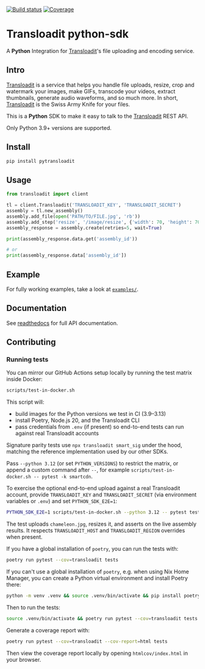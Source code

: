 [![Build status](https://github.com/transloadit/python-sdk/actions/workflows/ci.yml/badge.svg)](https://github.com/transloadit/python-sdk/actions/workflows/ci.yml)
[![Coverage](https://codecov.io/gh/transloadit/python-sdk/branch/main/graph/badge.svg)](https://codecov.io/gh/transloadit/python-sdk)

# Transloadit python-sdk

A **Python** Integration for [Transloadit](https://transloadit.com)'s file uploading and encoding service.

## Intro

[Transloadit](https://transloadit.com) is a service that helps you handle file uploads, resize, crop and watermark your images, make GIFs, transcode your videos, extract thumbnails, generate audio waveforms, and so much more. In short, [Transloadit](https://transloadit.com) is the Swiss Army Knife for your files.

This is a **Python** SDK to make it easy to talk to the [Transloadit](https://transloadit.com) REST API.

Only Python 3.9+ versions are supported.

## Install

```bash
pip install pytransloadit
```

## Usage

```python
from transloadit import client

tl = client.Transloadit('TRANSLOADIT_KEY', 'TRANSLOADIT_SECRET')
assembly = tl.new_assembly()
assembly.add_file(open('PATH/TO/FILE.jpg', 'rb'))
assembly.add_step('resize', '/image/resize', {'width': 70, 'height': 70})
assembly_response = assembly.create(retries=5, wait=True)

print(assembly_response.data.get('assembly_id'))

# or
print(assembly_response.data['assembly_id'])
```

## Example

For fully working examples, take a look at [`examples/`](https://github.com/transloadit/python-sdk/tree/HEAD/examples).

## Documentation

See [readthedocs](https://transloadit.readthedocs.io) for full API documentation.

## Contributing

### Running tests

You can mirror our GitHub Actions setup locally by running the test matrix inside Docker:

```bash
scripts/test-in-docker.sh
```

This script will:

- build images for the Python versions we test in CI (3.9–3.13)
- install Poetry, Node.js 20, and the Transloadit CLI
- pass credentials from `.env` (if present) so end-to-end tests can run against real Transloadit accounts

Signature parity tests use `npx transloadit smart_sig` under the hood, matching the reference implementation used by our other SDKs.

Pass `--python 3.12` (or set `PYTHON_VERSIONS`) to restrict the matrix, or append a custom command after `--`, for example `scripts/test-in-docker.sh -- pytest -k smartcdn`.

To exercise the optional end-to-end upload against a real Transloadit account, provide `TRANSLOADIT_KEY` and `TRANSLOADIT_SECRET` (via environment variables or `.env`) and set `PYTHON_SDK_E2E=1`:

```bash
PYTHON_SDK_E2E=1 scripts/test-in-docker.sh --python 3.12 -- pytest tests/test_e2e_upload.py
```

The test uploads `chameleon.jpg`, resizes it, and asserts on the live assembly results. It respects `TRANSLOADIT_HOST` and `TRANSLOADIT_REGION` overrides when present.

If you have a global installation of `poetry`, you can run the tests with:

```bash
poetry run pytest --cov=transloadit tests
```

If you can't use a global installation of `poetry`, e.g. when using Nix Home Manager, you can create a Python virtual environment and install Poetry there:

```bash
python -m venv .venv && source .venv/bin/activate && pip install poetry && poetry install
```

Then to run the tests:

```bash
source .venv/bin/activate && poetry run pytest --cov=transloadit tests
```

Generate a coverage report with:

```bash
poetry run pytest --cov=transloadit --cov-report=html tests
```

Then view the coverage report locally by opening `htmlcov/index.html` in your browser.
